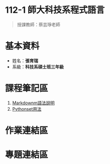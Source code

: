 # 112-1 師大科技系程式語言  
  > 授課教師：蔡芸琤老師
# 基本資料  
  * 姓名：**張育瑞**  
  * 系級：**科技系碩士班三年級**
# 課程筆記區
 1.  [Markdownm語法說明](https://markdown.tw/)
 2.  [Pythonset用法](https://shengyu7697.github.io/python-set/)
# 作業連結區
# 專題連結區
